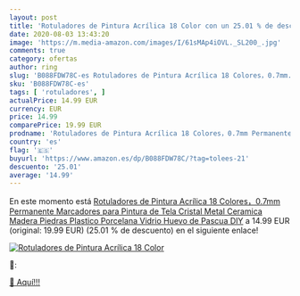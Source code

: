 ```yaml
---
layout: post
title: 'Rotuladores de Pintura Acrílica 18 Color con un 25.01 % de descuento'
date: 2020-08-03 13:43:20
image: 'https://m.media-amazon.com/images/I/61sMAp4iOVL._SL200_.jpg'
comments: true
category: ofertas
author: ring
slug: 'B088FDW78C-es Rotuladores de Pintura Acrílica 18 Colores，0.7mm...'
sku: 'B088FDW78C-es'
tags: [ 'rotuladores', ]
actualPrice: 14.99 EUR
currency: EUR
price: 14.99
comparePrice: 19.99 EUR
prodname: 'Rotuladores de Pintura Acrílica 18 Colores，0.7mm Permanente Marcadores para Pintura de Tela  Cristal  Metal  Ceramica  Madera  Piedras  Plastico  Porcelana  Vidrio  Huevo de Pascua DIY'
country: 'es'
flag: '🇪🇸'
buyurl: 'https://www.amazon.es/dp/B088FDW78C/?tag=tolees-21'
descuento: '25.01'
average: '14.99'
---
```


En este momento está [Rotuladores de Pintura Acrílica 18 Colores，0.7mm Permanente Marcadores para Pintura de Tela  Cristal  Metal  Ceramica  Madera  Piedras  Plastico  Porcelana  Vidrio  Huevo de Pascua DIY](https://www.amazon.es/dp/B088FDW78C/?tag=tolees-21) a 14.99 EUR (original: 19.99 EUR) (25.01 %  de descuento) en el siguiente enlace!

[![Rotuladores de Pintura Acrílica 18 Color](https://m.media-amazon.com/images/I/61sMAp4iOVL._SL200_.jpg)](https://www.amazon.es/dp/B088FDW78C/?tag=tolees-21)

🔎:


[🛒 Aquí!!!](https://www.amazon.es/dp/B088FDW78C/?tag=tolees-21)
